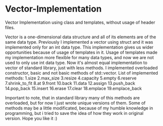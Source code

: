# Vector-Implementation
Vector Implementation using class and templates, without usage of header files.

Vector is a one-dimensional data structure and all of its elements are of the same data type. Previously I implemented a vector using struct and it was implemented only for an int data type. This implementation gives us wider opportunities because of usage of templates in it. Usage of templates made my implementation more flexible for many data types, and now we are not used to only use int data type. Now it's almost equal implementation to vector of standard library, just with less methods.
I implemented overloaded constructor, basic and not basic methods of std::vector.
List of implemented methods:
1.size
2.max_size
3.resize
4.capacity
5.empty
6.reserve
7.shrink_to_fit
8.at
9.front
10.back
11.data
12.assign
13.push_back
14.pop_back
15.insert
16.erase
17.clear
18.emplace
19.emplace_back

Important to note, that in standard library many of this methods are overloaded, but for now I just wrote unique versions of them. Some of methods may be a little modificated, because of my humble knowledge in programming, but i tried to save the idea of how they work in original version.
Hope you like it :)

